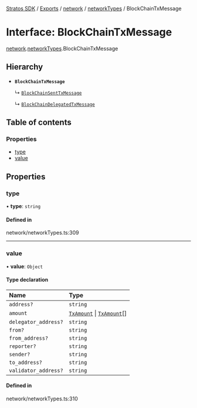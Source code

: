[Stratos SDK](../README.md) / [Exports](../modules.md) / [network](../modules/network.md) / [networkTypes](../modules/network.networkTypes.md) / BlockChainTxMessage

# Interface: BlockChainTxMessage

[network](../modules/network.md).[networkTypes](../modules/network.networkTypes.md).BlockChainTxMessage

## Hierarchy

- **`BlockChainTxMessage`**

  ↳ [`BlockChainSentTxMessage`](network.networkTypes.BlockChainSentTxMessage.md)

  ↳ [`BlockChainDelegatedTxMessage`](network.networkTypes.BlockChainDelegatedTxMessage.md)

## Table of contents

### Properties

- [type](network.networkTypes.BlockChainTxMessage.md#type)
- [value](network.networkTypes.BlockChainTxMessage.md#value)

## Properties

### type

• **type**: `string`

#### Defined in

network/networkTypes.ts:309

___

### value

• **value**: `Object`

#### Type declaration

| Name | Type |
| :------ | :------ |
| `address?` | `string` |
| `amount` | [`TxAmount`](network.networkTypes.TxAmount.md) \| [`TxAmount`](network.networkTypes.TxAmount.md)[] |
| `delegator_address?` | `string` |
| `from?` | `string` |
| `from_address?` | `string` |
| `reporter?` | `string` |
| `sender?` | `string` |
| `to_address?` | `string` |
| `validator_address?` | `string` |

#### Defined in

network/networkTypes.ts:310
